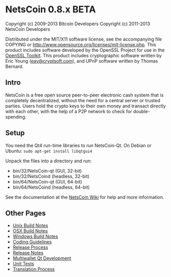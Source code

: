 NetsCoin 0.8.x BETA
====================

Copyright (c) 2009-2013 Bitcoin Developers
Copyright (c) 2011-2013 NetsCoin Developers

Distributed under the MIT/X11 software license, see the accompanying
file COPYING or http://www.opensource.org/licenses/mit-license.php.
This product includes software developed by the OpenSSL Project for use in the [OpenSSL Toolkit](http://www.openssl.org/). This product includes
cryptographic software written by Eric Young ([eay@cryptsoft.com](mailto:eay@cryptsoft.com)), and UPnP software written by Thomas Bernard.


Intro
---------------------
NetsCoin is a free open source peer-to-peer electronic cash system that is
completely decentralized, without the need for a central server or trusted
parties.  Users hold the crypto keys to their own money and transact directly
with each other, with the help of a P2P network to check for double-spending.


Setup
---------------------
You need the Qt4 run-time libraries to run NetsCoin-Qt. On Debian or Ubuntu:
	`sudo apt-get install libqtgui4`

Unpack the files into a directory and run:

- bin/32/NetsCoin-qt (GUI, 32-bit)
- bin/32/NetsCoind (headless, 32-bit)
- bin/64/NetsCoin-qt (GUI, 64-bit)
- bin/64/NetsCoind (headless, 64-bit)

See the documentation at the [NetsCoin Wiki](http://NetsCoin.info)
for help and more information.


Other Pages
---------------------
- [Unix Build Notes](build-unix.md)
- [OSX Build Notes](build-osx.md)
- [Windows Build Notes](build-msw.md)
- [Coding Guidelines](coding.md)
- [Release Process](release-process.md)
- [Release Notes](release-notes.md)
- [Multiwallet Qt Development](multiwallet-qt.md)
- [Unit Tests](unit-tests.md)
- [Translation Process](translation_process.md)
